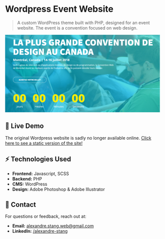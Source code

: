 # Wordpress Event Website

> A custom WordPress theme built with PHP, designed for an event website. The event is a convention focused on web design.


![Home page](/og-image.png)

## 🚀 Live Demo

The original Wordpress website is sadly no longer available online. [Click here to see a static version of the site!](https://alexandrestang.github.io/2018_convention_web/)

## ⚡ Technologies Used

- **Frontend:** Javascript, SCSS
- **Backend:** PHP
- **CMS:** WordPress
- **Design:** Adobe Photoshop & Adobe Illustrator

## 📩 Contact

For questions or feedback, reach out at:

- **Email:** alexandre.stang.web@gmail.com
- **LinkedIn:** [/alexandre-stang](https://www.linkedin.com/in/alexandre-stang-163208a7/)